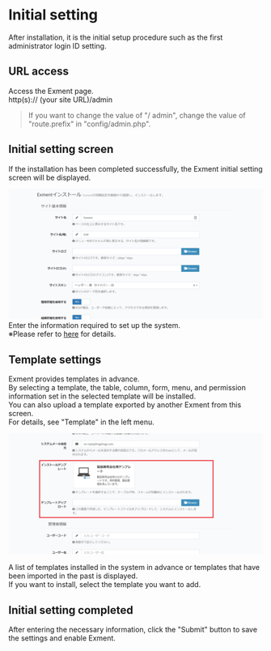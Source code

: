 # Initial setting
After installation, it is the initial setup procedure such as the first administrator login ID setting.

## URL access  
Access the Exment page.  
http(s):// (your site URL)/admin  
> If you want to change the value of "/ admin", change the value of "route.prefix" in "config/admin.php".  

## Initial setting screen  
If the installation has been completed successfully, the Exment initial setting screen will be displayed.  

![Initial setting screen](img/install/install1.png)
Enter the information required to set up the system.   
※Please refer to [here](/system_setting) for details.

## Template settings
Exment provides templates in advance.  
By selecting a template, the table, column, form, menu, and permission information set in the selected template will be installed.  
You can also upload a template exported by another Exment from this screen.  
For details, see "Template" in the left menu.  

![Installation screen_template](img/install/install_template.png)

A list of templates installed in the system in advance or templates that have been imported in the past is displayed.  
If you want to install, select the template you want to add.  

## Initial setting completed
After entering the necessary information, click the "Submit" button to save the settings and enable Exment.  